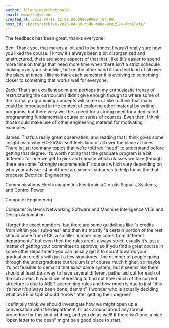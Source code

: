 ```yaml
---
author: lilengineerthatcould
email: dmaczka@vt.edu
created_at: 2013-04-11 12:08:00.000000000 -04:00
post_id: /posts/archive/2013-04-09-todo-make-ece2524-obsolete/
---
```



The feedback has been great, thanks everyone!

Ben: Thank you, that means a lot, and to be honest I wasn’t really sure how you liked the course. I know it’s always been a bit disorganized and unstructured, there are some aspects of that that I like (it’s easier to spend more time on things that need more time when there isn’t a strict schedule looking over your shoulder, but on the other hand it can feel kind of all over the place at times. I like to think each semester it is evolving to something closer to something that works well for everyone.

Zack: That’s an excellent point and perhaps in my enthusiastic frenzy of restructuring the curriculum I didn’t give enough though to where some of the formal programming concepts will come in. I like to think that many could be introduced in the context of exploring other material by writing programs, but there very well be a need for a strong need for a dedicated programming fundamentals course or series of courses. Even then, I think those could make use of other engineering material for motivating examples.

James: That’s a really great observation, and reading that I think gives some insight as to why ECE2524 itself feels kind of all over the place at times. There is just too many topics that we’re told we “need” to understand before getting that degree. It’s worth noting that the graduate program is a bit different: for one we get to pick and choose which classes we take (though there are some “strongly recommended” courses which vary depending on who your adviser is) and there are several subareas to help focus the that process:
Electrical Engineering

Communications
Electromagnetics
Electronics/Circuits
Signals, Systems, and Control
Power

Computer Engineering

Computer Systems
Networking
Software and Machine Intelligence
VLSI and Design Automation

I forget the exact numbers, but there are some guidelines like “x credits from within your sub-area” and then it’s mostly “a certain portion of the rest should come from ECE, a smaller number may come from different departments” but even then the rules aren’t always strict, usually it’s just a matter of getting your committee to approve, so if you find a great course in some other department you can usually get it to count towards your graduation credits with just a few signatures.
The number of people going through the undergraduate curriculum is of course much higher, so maybe it’s not feasible to demand that exact same system, but it seems like there should at least be a way to have several different paths laid out for each of the sub areas. It would be interesting to find out how much of the current structure is due to ABET accrediting rules and how much is due to just “this it’s how it’s always been done, dammit”. I wonder who is actually deciding what an EE or CpE should “know” after getting their degree?

I definitely think we should investigate how we might open up a conversation with the department, I’ll ask around about any formal procedure for this kind of thing, and you do as well! If there isn’t one, a nice “open letter to the dean” might be a good place to start.

